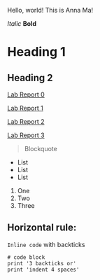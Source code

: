 Hello, world! This is Anna Ma!

*Italic*
**Bold**
# Heading 1
## Heading 2
[Lab Report 0](https://xxannama.github.io/cse15l-lab-reports/lab-report-1-week-0.html)

[Lab Report 1](https://xxannama.github.io/cse15l-lab-reports/lab-report-1-week-1.html)

[Lab Report 2](https://xxannama.github.io/cse15l-lab-reports/lab-report-2-week-3.html)

[Lab Report 3](https://xxannama.github.io/cse15l-lab-reports/lab-report-3-week-5.html)

> Blockquote

* List
* List
* List
1. One
2. Two
3. Three

Horizontal rule:
---
`Inline code` with backticks
```
# code block
print '3 backticks or'
print 'indent 4 spaces'
```
